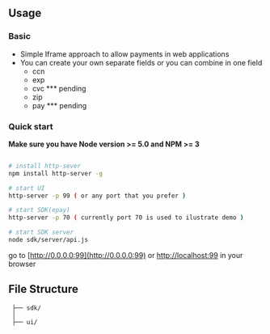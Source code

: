 ## Usage

### Basic
* Simple Iframe approach to allow payments in web applications
* You can create your own separate fields or you can combine in one field
  * ccn 
  * exp 
  * cvc *** pending
  * zip
  * pay *** pending


### Quick start
**Make sure you have Node version >= 5.0 and NPM >= 3**

```bash

# install http-sever
npm install http-server -g

# start UI
http-server -p 99 ( or any port that you prefer )

# start SDK(epay) 
http-server -p 70 ( currently port 70 is used to ilustrate demo )

# start SDK server
node sdk/server/api.js

```
go to [http://0.0.0.0:99](http://0.0.0.0:99) or [http://localhost:99](http://localhost:99) in your browser

## File Structure



     ├── sdk/                       
     │  
     ├── ui/                         



